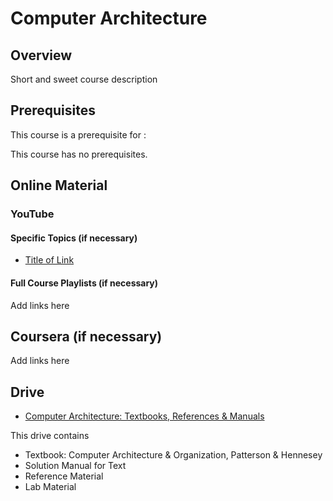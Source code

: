 # Computer Architecture

## Overview

Short and sweet course description

## Prerequisites

This course is a prerequisite for : 

This course has no prerequisites.

## Online Material

### YouTube

#### Specific Topics (if necessary)

*   [Title of Link](https://www.youtube.com)

#### Full Course Playlists (if necessary)

Add links here

## Coursera (if necessary)

Add links here

## Drive 
*  [Computer Architecture: Textbooks, References & Manuals](https://drive.google.com/open?id=1Ohzj5WjzCaml4u1JNau7OCm6YBX91gwV)

This drive contains
*  Textbook: Computer Architecture & Organization, Patterson & Hennesey
*  Solution Manual for Text
*  Reference Material
*  Lab Material
